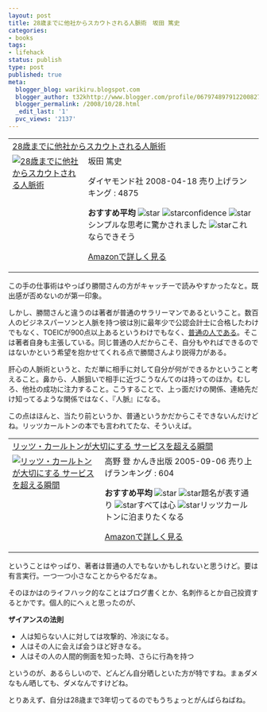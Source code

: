 ```yaml
---
layout: post
title: 28歳までに他社からスカウトされる人脈術　坂田 篤史
categories:
- books
tags:
- lifehack
status: publish
type: post
published: true
meta:
  blogger_blog: warikiru.blogspot.com
  blogger_author: t32khttp://www.blogger.com/profile/06797489791220082722noreply@blogger.com
  blogger_permalink: /2008/10/28.html
  _edit_last: '1'
  pvc_views: '2137'
---
```

<table border="0" cellpadding="5">
<tbody>
<tr>
<td colspan="2"><a href="http://www.amazon.co.jp/28%E6%AD%B3%E3%81%BE%E3%81%A7%E3%81%AB%E4%BB%96%E7%A4%BE%E3%81%8B%E3%82%89%E3%82%B9%E3%82%AB%E3%82%A6%E3%83%88%E3%81%95%E3%82%8C%E3%82%8B%E4%BA%BA%E8%84%88%E8%A1%93-%E5%9D%82%E7%94%B0-%E7%AF%A4%E5%8F%B2/dp/4478005451%3FSubscriptionId%3D0G91FPYVW6ZGWBH4Y9G2%26tag%3Dwarikiru-22%26linkCode%3Dxm2%26camp%3D2025%26creative%3D165953%26creativeASIN%3D4478005451" target="_blank">28歳までに他社からスカウトされる人脈術</a><img src="http://www.assoc-amazon.jp/e/ir?t=warikiru-22&amp;l=ur2&amp;o=9" border="0" alt="" width="1" height="1" /></td>
</tr>
<tr>
<td valign="top"><a href="http://www.amazon.co.jp/28%E6%AD%B3%E3%81%BE%E3%81%A7%E3%81%AB%E4%BB%96%E7%A4%BE%E3%81%8B%E3%82%89%E3%82%B9%E3%82%AB%E3%82%A6%E3%83%88%E3%81%95%E3%82%8C%E3%82%8B%E4%BA%BA%E8%84%88%E8%A1%93-%E5%9D%82%E7%94%B0-%E7%AF%A4%E5%8F%B2/dp/4478005451%3FSubscriptionId%3D0G91FPYVW6ZGWBH4Y9G2%26tag%3Dwarikiru-22%26linkCode%3Dxm2%26camp%3D2025%26creative%3D165953%26creativeASIN%3D4478005451" target="_blank"><img src="http://ecx.images-amazon.com/images/I/41yNSW%2Be0bL._SL160_.jpg" border="0" alt="28歳までに他社からスカウトされる人脈術" /></a></td>
<td valign="top"><span>坂田 篤史

ダイヤモンド社  2008-04-18
売り上げランキング : 4875

<strong>おすすめ平均 </strong><img src="http://g-images.amazon.com/images/G/01/detail/stars-5-0.gif" alt="star" />
<img src="http://g-images.amazon.com/images/G/01/detail/stars-5-0.gif" alt="star" />confidence
<img src="http://g-images.amazon.com/images/G/01/detail/stars-5-0.gif" alt="star" />シンプルな思考に驚かされました
<img src="http://g-images.amazon.com/images/G/01/detail/stars-5-0.gif" alt="star" />これならできそう

<a href="http://www.amazon.co.jp/28%E6%AD%B3%E3%81%BE%E3%81%A7%E3%81%AB%E4%BB%96%E7%A4%BE%E3%81%8B%E3%82%89%E3%82%B9%E3%82%AB%E3%82%A6%E3%83%88%E3%81%95%E3%82%8C%E3%82%8B%E4%BA%BA%E8%84%88%E8%A1%93-%E5%9D%82%E7%94%B0-%E7%AF%A4%E5%8F%B2/dp/4478005451%3FSubscriptionId%3D0G91FPYVW6ZGWBH4Y9G2%26tag%3Dwarikiru-22%26linkCode%3Dxm2%26camp%3D2025%26creative%3D165953%26creativeASIN%3D4478005451" target="_blank">Amazonで詳しく見る</a>

</span><span><a href="http://www.goodpic.com/mt/aws/index.html"></a></span></td>
</tr>
</tbody>
</table>
この手の仕事術はやっぱり勝間さんの方がキャッチーで読みやすかったなと。既出感が否めないのが第一印象。

しかし、勝間さんと違うのは著者が普通のサラリーマンであるということ。数百人のビジネスパーソンと人脈を持つ彼は別に最年少で公認会計士に合格したわけでもなく、TOEICが900点以上あるというわけでもなく、<a href="http://blog.livedoor.jp/el_blanco/">普通の人である</a>。そこは著者自身も主張している。同じ普通の人だからこそ、自分もやればできるのではないかという希望を抱かせてくれる点で勝間さんより説得力がある。

肝心の人脈術というと、ただ単に相手に対して自分が何ができるかということ考えること。鼻から、人脈狙いで相手に近づこうなんてのは持ってのほか。むしろ、他社の成功に注力すること。こうすることで、上っ面だけの関係、連絡先だけ知ってるような関係ではなく、『人脈』になる。

この点はほんと、当たり前というか、普通というかだからこそできないんだけどね。リッツカールトンの本でも言われてたな、そういえば。
<table border="0" cellpadding="5">
<tbody>
<tr>
<td colspan="2"><a href="http://www.amazon.co.jp/%E3%83%AA%E3%83%83%E3%83%84%E3%83%BB%E3%82%AB%E3%83%BC%E3%83%AB%E3%83%88%E3%83%B3%E3%81%8C%E5%A4%A7%E5%88%87%E3%81%AB%E3%81%99%E3%82%8B-%E3%82%B5%E3%83%BC%E3%83%93%E3%82%B9%E3%82%92%E8%B6%85%E3%81%88%E3%82%8B%E7%9E%AC%E9%96%93-%E9%AB%98%E9%87%8E-%E7%99%BB/dp/4761262788%3FSubscriptionId%3D0G91FPYVW6ZGWBH4Y9G2%26tag%3Dwarikiru-22%26linkCode%3Dxm2%26camp%3D2025%26creative%3D165953%26creativeASIN%3D4761262788" target="_blank">リッツ・カールトンが大切にする サービスを超える瞬間</a><img src="http://www.assoc-amazon.jp/e/ir?t=warikiru-22&amp;l=ur2&amp;o=9" border="0" alt="" width="1" height="1" /></td>
</tr>
<tr>
<td valign="top"><a href="http://www.amazon.co.jp/%E3%83%AA%E3%83%83%E3%83%84%E3%83%BB%E3%82%AB%E3%83%BC%E3%83%AB%E3%83%88%E3%83%B3%E3%81%8C%E5%A4%A7%E5%88%87%E3%81%AB%E3%81%99%E3%82%8B-%E3%82%B5%E3%83%BC%E3%83%93%E3%82%B9%E3%82%92%E8%B6%85%E3%81%88%E3%82%8B%E7%9E%AC%E9%96%93-%E9%AB%98%E9%87%8E-%E7%99%BB/dp/4761262788%3FSubscriptionId%3D0G91FPYVW6ZGWBH4Y9G2%26tag%3Dwarikiru-22%26linkCode%3Dxm2%26camp%3D2025%26creative%3D165953%26creativeASIN%3D4761262788" target="_blank"><img src="http://ecx.images-amazon.com/images/I/516P33SDF6L._SL160_.jpg" border="0" alt="リッツ・カールトンが大切にする サービスを超える瞬間" /></a></td>
<td valign="top"><span>高野 登
かんき出版  2005-09-06
売り上げランキング : 604

<strong>おすすめ平均 </strong><img src="http://g-images.amazon.com/images/G/01/detail/stars-4-5.gif" alt="star" />
<img src="http://g-images.amazon.com/images/G/01/detail/stars-5-0.gif" alt="star" />題名が表す通り
<img src="http://g-images.amazon.com/images/G/01/detail/stars-5-0.gif" alt="star" />すべては心
<img src="http://g-images.amazon.com/images/G/01/detail/stars-5-0.gif" alt="star" />リッツカールトンに泊まりたくなる

<a href="http://www.amazon.co.jp/%E3%83%AA%E3%83%83%E3%83%84%E3%83%BB%E3%82%AB%E3%83%BC%E3%83%AB%E3%83%88%E3%83%B3%E3%81%8C%E5%A4%A7%E5%88%87%E3%81%AB%E3%81%99%E3%82%8B-%E3%82%B5%E3%83%BC%E3%83%93%E3%82%B9%E3%82%92%E8%B6%85%E3%81%88%E3%82%8B%E7%9E%AC%E9%96%93-%E9%AB%98%E9%87%8E-%E7%99%BB/dp/4761262788%3FSubscriptionId%3D0G91FPYVW6ZGWBH4Y9G2%26tag%3Dwarikiru-22%26linkCode%3Dxm2%26camp%3D2025%26creative%3D165953%26creativeASIN%3D4761262788" target="_blank">Amazonで詳しく見る</a>

</span><span> </span></td>
</tr>
</tbody>
</table>
ということはやっぱり、著者は普通の人でもないかもしれないと思うけど。要は有言実行。一つ一つ小さなことからやるだなぁ。

そのほかはのライフハック的なことはブログ書くとか、名刺作るとか自己投資するとかです。個人的にへぇと思ったのが、

<span style="font-weight: bold;">ザイアンスの法則</span>
<ul>
	<li>人は知らない人に対しては攻撃的、冷淡になる。</li>
	<li>人はその人に会えば会うほど好きなる。</li>
	<li>人はその人の人間的側面を知った時、さらに行為を持つ</li>
</ul>
というのが、あるらしいので、どんどん自分晒しといた方が特ですね。まぁダメなもん晒しても、ダメなんですけどね。

とりあえず、自分は28歳まで3年切ってるのでもうちょっとがんばらねばね。<span style="font-family: monospace;"><span style="font-size: 85%;">
</span></span>
